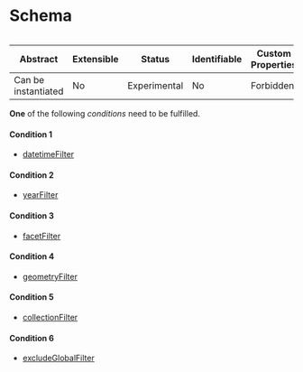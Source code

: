 
#  Schema

```
```


| Abstract | Extensible | Status | Identifiable | Custom Properties | Additional Properties | Defined In |
|----------|------------|--------|--------------|-------------------|-----------------------|------------|
| Can be instantiated | No | Experimental | No | Forbidden | Permitted | [schema/components/filter.json](schema/components/filter.json) |


**One** of the following *conditions* need to be fulfilled.


#### Condition 1



* [datetimeFilter](schema/components/datetimeFilter.md)


#### Condition 2



* [yearFilter](schema/components/yearFilter.md)


#### Condition 3



* [facetFilter](schema/components/facetFilter.md)


#### Condition 4



* [geometryFilter](schema/components/geometryFilter.md)


#### Condition 5



* [collectionFilter](schema/components/collectionFilter.md)


#### Condition 6



* [excludeGlobalFilter](schema/components/excludeGlobalFilter.md)

